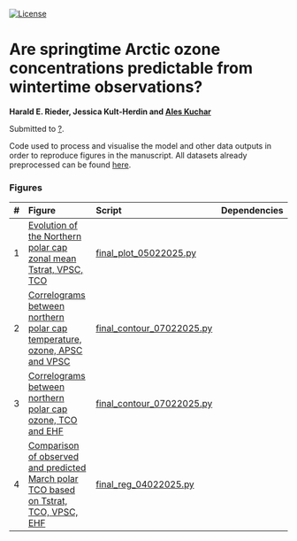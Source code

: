 [![License](https://img.shields.io/badge/License-MIT-yellow.svg)](LICENSE)

# Are springtime Arctic ozone concentrations predictable from wintertime observations?

**Harald E. Rieder, Jessica Kult-Herdin and [Ales Kuchar](https://github.com/kuchaale/)**

Submitted to [?]().

Code used to process and visualise the model and other data outputs in order to reproduce figures in the manuscript. All datasets already preprocessed can be found [here](https://data.mendeley.com/preview/ts4brdbx2h?a=d24a10a6-0cf8-41a6-b67e-5b2ea27cb269).

### Figures
|  #  | Figure                                                                                                                                                                                                    | Script                                                                              | Dependencies                                                                                                                                                             |
|:---:|:----------------------------------------------------------------------------------------------------------------------------------------------------------------------------------------------------------|:--------------------------------------------------------------------------------------|:-------------------------------------------------------------------------------------------------------------------------------------------------------------------------|
| 1 | [Evolution of the Northern polar cap zonal mean Tstrat, VPSC, TCO](plots/final_quad6_ERA5_m_strat_T_Vpsc_TO3_13022025.png) | [final_plot_05022025.py](scripts/final_plot_05022025.py) | |
| 2 | [Correlograms between northern polar cap temperature, ozone, APSC and VPSC](plots/quad6_final_ERA5_contour_all_13022025.png) | [final_contour_07022025.py](scripts/final_contour_07022025.py) | |
| 3 | [Correlograms between northern polar cap ozone, TCO and EHF](plots/quad4_final_ERA5_contour_all_13022025.png) | [final_contour_07022025.py](scripts/final_contour_07022025.py) | |
| 4 | [Comparison of observed and predicted March polar TCO based on Tstrat, TCO, VPSC, EHF](plots/final_vert_all_ERA5_13022025.png) | [final_reg_04022025.py](scripts/final_reg_04022025.py) | |
